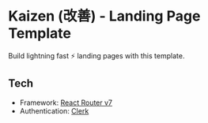 # Kaizen (改善) - Landing Page Template

Build lightning fast ⚡️ landing pages with this template.

## Tech

- Framework: [React Router v7](https://reactrouter.com/)
- Authentication: [Clerk](https://clerk.com/)